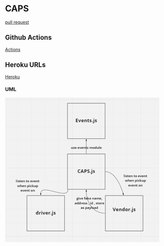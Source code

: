 # CAPS



[pull request](https://github.com/ibrahimAbuawad/CAPS/pull/1)

## Github Actions

[Actions](https://github.com/ibrahimAbuawad/CAPS/actions)

## Heroku URLs

[Heroku](https://github.com/ibrahimAbuawad/CAPS/actions)

### UML

![](./UML_driver.PNG)